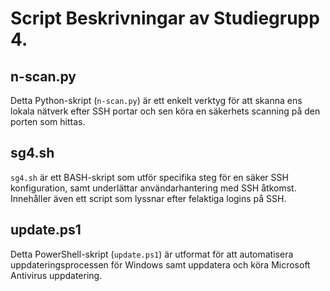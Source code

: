 # Script Beskrivningar av Studiegrupp 4.

## n-scan.py
Detta Python-skript (`n-scan.py`) är ett enkelt verktyg för att skanna ens lokala nätverk efter SSH portar och sen köra en säkerhets scanning på den porten som hittas.

## sg4.sh
`sg4.sh` är ett BASH-skript som utför specifika steg för en säker SSH konfiguration, samt underlättar användarhantering med SSH åtkomst. Innehåller även ett script som lyssnar efter felaktiga logins på SSH.

## update.ps1
Detta PowerShell-skript (`update.ps1`) är utformat för att automatisera uppdateringsprocessen för Windows samt uppdatera och köra Microsoft Antivirus uppdatering.
